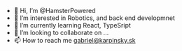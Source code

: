 - 👋 Hi, I’m @HamsterPowered
- 👀 I’m interested in Robotics, and back end developmnet
- 🌱 I’m currently learning React, TypeSript
- 💞️ I’m looking to collaborate on ...
- 📫 How to reach me gabriel@karpinsky.sk

<!---
HamsterPowered/HamsterPowered is a ✨ special ✨ repository because its `README.md` (this file) appears on your GitHub profile.
You can click the Preview link to take a look at your changes.
--->
